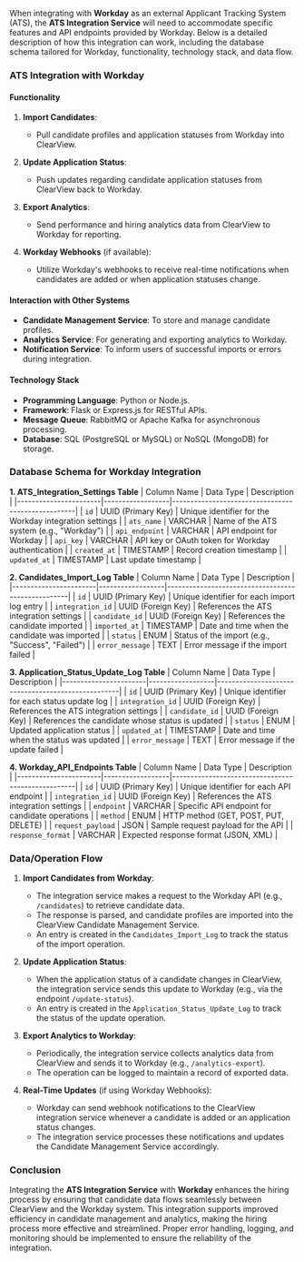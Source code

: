 When integrating with **Workday** as an external Applicant Tracking System (ATS), the **ATS Integration Service** will need to accommodate specific features and API endpoints provided by Workday. Below is a detailed description of how this integration can work, including the database schema tailored for Workday, functionality, technology stack, and data flow.

### ATS Integration with Workday

#### Functionality
1. **Import Candidates**:
   - Pull candidate profiles and application statuses from Workday into ClearView.
   
2. **Update Application Status**:
   - Push updates regarding candidate application statuses from ClearView back to Workday.
   
3. **Export Analytics**:
   - Send performance and hiring analytics data from ClearView to Workday for reporting.

4. **Workday Webhooks** (if available):
   - Utilize Workday's webhooks to receive real-time notifications when candidates are added or when application statuses change.

#### Interaction with Other Systems
- **Candidate Management Service**: To store and manage candidate profiles.
- **Analytics Service**: For generating and exporting analytics to Workday.
- **Notification Service**: To inform users of successful imports or errors during integration.

#### Technology Stack
- **Programming Language**: Python or Node.js.
- **Framework**: Flask or Express.js for RESTful APIs.
- **Message Queue**: RabbitMQ or Apache Kafka for asynchronous processing.
- **Database**: SQL (PostgreSQL or MySQL) or NoSQL (MongoDB) for storage.

### Database Schema for Workday Integration

**1. ATS_Integration_Settings Table**
| Column Name           | Data Type        | Description                                       |
|-----------------------|------------------|---------------------------------------------------|
| `id`                  | UUID (Primary Key) | Unique identifier for the Workday integration settings |
| `ats_name`            | VARCHAR           | Name of the ATS system (e.g., "Workday")          |
| `api_endpoint`        | VARCHAR           | API endpoint for Workday                           |
| `api_key`             | VARCHAR           | API key or OAuth token for Workday authentication   |
| `created_at`          | TIMESTAMP         | Record creation timestamp                          |
| `updated_at`          | TIMESTAMP         | Last update timestamp                              |

**2. Candidates_Import_Log Table**
| Column Name           | Data Type        | Description                                       |
|-----------------------|------------------|---------------------------------------------------|
| `id`                  | UUID (Primary Key) | Unique identifier for each import log entry       |
| `integration_id`      | UUID (Foreign Key) | References the ATS integration settings            |
| `candidate_id`        | UUID (Foreign Key) | References the candidate imported                  |
| `imported_at`         | TIMESTAMP         | Date and time when the candidate was imported     |
| `status`              | ENUM              | Status of the import (e.g., "Success", "Failed") |
| `error_message`       | TEXT              | Error message if the import failed                 |

**3. Application_Status_Update_Log Table**
| Column Name           | Data Type        | Description                                       |
|-----------------------|------------------|---------------------------------------------------|
| `id`                  | UUID (Primary Key) | Unique identifier for each status update log      |
| `integration_id`      | UUID (Foreign Key) | References the ATS integration settings            |
| `candidate_id`        | UUID (Foreign Key) | References the candidate whose status is updated   |
| `status`              | ENUM              | Updated application status                         |
| `updated_at`          | TIMESTAMP         | Date and time when the status was updated         |
| `error_message`       | TEXT              | Error message if the update failed                 |

**4. Workday_API_Endpoints Table**
| Column Name           | Data Type        | Description                                       |
|-----------------------|------------------|---------------------------------------------------|
| `id`                  | UUID (Primary Key) | Unique identifier for each API endpoint           |
| `integration_id`      | UUID (Foreign Key) | References the ATS integration settings            |
| `endpoint`            | VARCHAR           | Specific API endpoint for candidate operations     |
| `method`              | ENUM              | HTTP method (GET, POST, PUT, DELETE)              |
| `request_payload`     | JSON              | Sample request payload for the API                 |
| `response_format`     | VARCHAR           | Expected response format (JSON, XML)               |

### Data/Operation Flow

1. **Import Candidates from Workday**:
   - The integration service makes a request to the Workday API (e.g., `/candidates`) to retrieve candidate data.
   - The response is parsed, and candidate profiles are imported into the ClearView Candidate Management Service.
   - An entry is created in the `Candidates_Import_Log` to track the status of the import operation.

2. **Update Application Status**:
   - When the application status of a candidate changes in ClearView, the integration service sends this update to Workday (e.g., via the endpoint `/update-status`).
   - An entry is created in the `Application_Status_Update_Log` to track the status of the update operation.

3. **Export Analytics to Workday**:
   - Periodically, the integration service collects analytics data from ClearView and sends it to Workday (e.g., `/analytics-export`).
   - The operation can be logged to maintain a record of exported data.

4. **Real-Time Updates** (if using Workday Webhooks):
   - Workday can send webhook notifications to the ClearView integration service whenever a candidate is added or an application status changes.
   - The integration service processes these notifications and updates the Candidate Management Service accordingly.

### Conclusion

Integrating the **ATS Integration Service** with **Workday** enhances the hiring process by ensuring that candidate data flows seamlessly between ClearView and the Workday system. This integration supports improved efficiency in candidate management and analytics, making the hiring process more effective and streamlined. Proper error handling, logging, and monitoring should be implemented to ensure the reliability of the integration.
